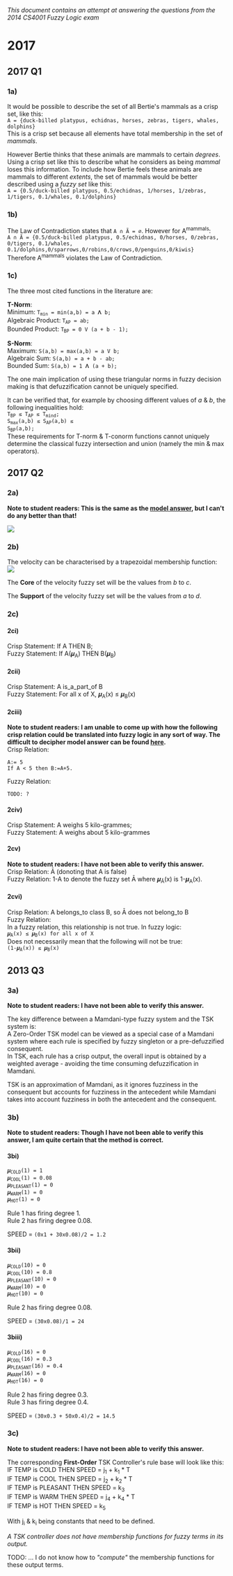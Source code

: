 
*This document contains an attempt at answering the questions from the 2014 CS4001 Fuzzy Logic exam*

# 2017

## 2017 Q1

### 1a)
It would be possible to describe the set of all Bertie's mammals as a crisp set, like this:  
`A = {duck-billed platypus, echidnas, horses, zebras, tigers, whales, dolphins}`  
This is a crisp set because all elements have total membership in the set of *mammals*.  

However Bertie thinks that these animals are mammals to certain *degrees*. Using a crisp set like this to describe what he considers as being *mammal* loses this information. To include how Bertie feels these animals are mammals to different *extents*, the set of mammals would be better described using a *fuzzy set* like this:  
`A = {0.5/duck-billed platypus, 0.5/echidnas, 1/horses, 1/zebras, 1/tigers, 0.1/whales, 0.1/dolphins}`  

### 1b)
The Law of Contradiction states that `A ∩ Ã = ∅`. However for A<sup>mammals</sup>:  
`A ∩ Ã = {0.5/duck-billed platypus, 0.5/echidnas, 0/horses, 0/zebras, 0/tigers, 0.1/whales, 0.1/dolphins,0/sparrows,0/robins,0/crows,0/penguins,0/kiwis}`  
Therefore A<sup>mammals</sup> violates the Law of Contradiction.  

### 1c)

The three most cited functions in the literature are:

**T-Norm**:  
Minimum: <code>T<sub>min</sub> = min(a,b) = a 𝚲 b;</code>  
Algebraic Product: <code>T<sub>AP</sub> = ab;</code>  
Bounded Product: <code>T<sub>BP</sub> = 0 V (a + b - 1);</code>  

**S-Norm**:  
Maximum: <code>S(a,b) = max(a,b) = a V b;</code>  
Algebraic Sum: <code>S(a,b) = a + b - ab;</code>  
Bounded Sum: <code>S(a,b) = 1 𝚲 (a + b);</code>  

The one main implication of using these triangular norms in fuzzy decision making is that defuzzification cannot be uniquely specified.  

It can be verified that, for example by choosing different values of *a* & *b*, the following inequalities hold:  
<code>T<sub>BP</sub> ≤ T<sub>AP</sub> ≤ T<sub>mind</sub>;</code>  
<code>S<sub>max</sub>(a,b) ≤ S<sub>AP</sub>(a,b) ≤ S<sub>BP</sub>(a,b);</code>  
These requirements for T-norm & T-conorm functions cannot uniquely determine the classical fuzzy intersection and union (namely the min & max operators).  

## 2017 Q2

### 2a)

**Note to student readers: This is the same as the [model answer](https://www.dropbox.com/sh/lnfr37xev6ozm9l/AADSnjWY_82WSDjmggzTTb4Ba/CS4001-%20Fuzzy%20Logic/papers/Sample%20Answers?dl=0&preview=2014_CS4001_May+_Questions_ModelSolutionsExam.pdf), but I can't do any better than that!**

<img src="./assets/membership-functions.png"/>

### 2b)

The velocity can be characterised by a trapezoidal membership function:  
<img src="./assets/tramf.png"/>  

The **Core** of the velocity fuzzy set will be the values from *b* to *c*.

The **Support** of the velocity fuzzy set will be the values from *a* to *d*.

### 2c)

#### 2ci)    
Crisp Statement: If A THEN B;  
Fuzzy Statement: If A(𝝁<sub>A</sub>) THEN B(𝝁<sub>B</sub>)  

#### 2cii)  
Crisp Statement: A is_a_part_of B  
Fuzzy Statement: For all x of X, 𝝁<sub>A</sub>(x) ≤ 𝝁<sub>B</sub>(x)   

#### 2ciii)  
**Note to student readers: I am unable to come up with how the following crisp relation could be translated into fuzzy logic in any sort of way. The difficult to decipher model answer can be found [here](https://www.scss.tcd.ie/Khurshid.Ahmad/Teaching/Lectures_on_Fuzzy_Logic/Model_Answers.pdf#page=4).**  
Crisp Relation:  
```
A:= 5
If A < 5 then B:=A+5.
```  
Fuzzy Relation:  
```
TODO: ?
```

#### 2civ)
Crisp Statement: A weighs 5 kilo-grammes;  
Fuzzy Statement: A weighs about 5 kilo-grammes  

#### 2cv)
**Note to student readers: I have not been able to verify this answer.**  
Crisp Relation: Ā (donoting that A is false)  
Fuzzy Relation: 1-A to denote the fuzzy set Ā where 𝝁<sub>Ā</sub>(x) is 1-𝝁<sub>A</sub>(x).  

#### 2cvi)
Crisp Relation: A belongs_to class B, so Ā does not belong_to B  
Fuzzy Relation:  
In a fuzzy relation, this relationship is not true. In fuzzy logic:  
<code>𝝁<sub>A</sub>(x) ≤ 𝝁<sub>B</sub>(x) for all x of X</code>  
Does not necessarily mean that the following will not be true:  
<code>(1-𝝁<sub>A</sub>(x)) ≤ 𝝁<sub>B</sub>(x)</code>

## 2013 Q3

### 3a)

**Note to student readers: I have not been able to verify this answer.**  

The key difference between a Mamdani-type fuzzy system and the TSK system is:  
A Zero-Order TSK model can be viewed as a special case of a Mamdani system where each rule is specified by fuzzy singleton or a pre-defuzzified consequent.  
In TSK, each rule has a crisp output, the overall input is obtained by a weighted average - avoiding the time consuming defuzzification in Mamdani.

TSK is an approximation of Mamdani, as it ignores fuzziness in the consequent but accounts for fuzziness in the antecedent while Mamdani takes into account fuzziness in both the antecedent and the consequent.

### 3b)

**Note to student readers: Though I have not been able to verify this answer, I am quite certain that the method is correct.**  

#### 3bi)

<code>𝝁<sub>COLD</sub>(1) = 1</code>  
<code>𝝁<sub>COOL</sub>(1) = 0.08</code>  
<code>𝝁<sub>PLEASANT</sub>(1) = 0</code>  
<code>𝝁<sub>WARM</sub>(1) = 0</code>  
<code>𝝁<sub>HOT</sub>(1) = 0</code>  

Rule 1 has firing degree 1.    
Rule 2 has firing degree 0.08.  

SPEED = <code>(0x1 + 30x0.08)/2 = 1.2</code>    

#### 3bii)

<code>𝝁<sub>COLD</sub>(10) = 0</code>  
<code>𝝁<sub>COOL</sub>(10) = 0.8</code>  
<code>𝝁<sub>PLEASANT</sub>(10) = 0</code>  
<code>𝝁<sub>WARM</sub>(10) = 0</code>  
<code>𝝁<sub>HOT</sub>(10) = 0</code>  

Rule 2 has firing degree 0.08.  

SPEED = <code>(30x0.08)/1 = 24</code>  

#### 3biii)

<code>𝝁<sub>COLD</sub>(16) = 0</code>  
<code>𝝁<sub>COOL</sub>(16) = 0.3</code>  
<code>𝝁<sub>PLEASANT</sub>(16) = 0.4</code>  
<code>𝝁<sub>WARM</sub>(16) = 0</code>  
<code>𝝁<sub>HOT</sub>(16) = 0</code>  

Rule 2 has firing degree 0.3.  
Rule 3 has firing degree 0.4.

SPEED = <code>(30x0.3 + 50x0.4)/2 = 14.5</code>  

### 3c)

**Note to student readers: I have not been able to verify this answer.**  

The corresponding **First-Order** TSK Controller's rule base will look like this:  
IF TEMP is COLD THEN SPEED = j<sub>1</sub> + k<sub>1</sub> * T  
IF TEMP is COOL THEN SPEED = j<sub>2</sub> + k<sub>2</sub> * T  
IF TEMP is PLEASANT THEN SPEED = k<sub>3</sub>  
IF TEMP is WARM THEN SPEED = j<sub>4</sub> + k<sub>4</sub> * T  
IF TEMP is HOT THEN SPEED = k<sub>5</sub>  

With j<sub>i</sub> & k<sub>i</sub> being constants that need to be defined.

*A TSK controller does not have membership functions for fuzzy terms in its output.*

TODO: ... I do not know how to *"compute"* the membership functions for these output terms.
